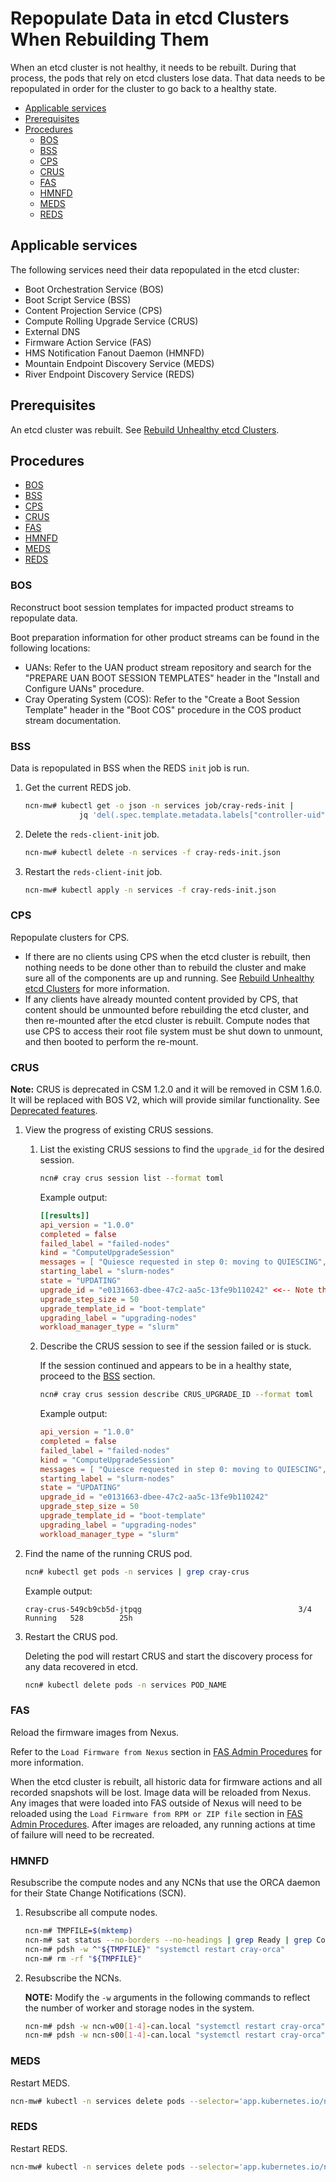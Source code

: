 # Repopulate Data in etcd Clusters When Rebuilding Them

When an etcd cluster is not healthy, it needs to be rebuilt. During that process, the pods that rely on etcd clusters lose data.
That data needs to be repopulated in order for the cluster to go back to a healthy state.

- [Applicable services](#applicable-services)
- [Prerequisites](#prerequisites)
- [Procedures](#procedures)
  - [BOS](#bos)
  - [BSS](#bss)
  - [CPS](#cps)
  - [CRUS](#crus)
  - [FAS](#fas)
  - [HMNFD](#hmnfd)
  - [MEDS](#meds)
  - [REDS](#reds)

## Applicable services

The following services need their data repopulated in the etcd cluster:

- Boot Orchestration Service \(BOS\)
- Boot Script Service \(BSS\)
- Content Projection Service \(CPS\)
- Compute Rolling Upgrade Service \(CRUS\)
- External DNS
- Firmware Action Service \(FAS\)
- HMS Notification Fanout Daemon \(HMNFD\)
- Mountain Endpoint Discovery Service \(MEDS\)
- River Endpoint Discovery Service \(REDS\)

## Prerequisites

An etcd cluster was rebuilt. See [Rebuild Unhealthy etcd Clusters](Rebuild_Unhealthy_etcd_Clusters.md).

## Procedures

- [BOS](#bos)
- [BSS](#bss)
- [CPS](#cps)
- [CRUS](#crus)
- [FAS](#fas)
- [HMNFD](#hmnfd)
- [MEDS](#meds)
- [REDS](#reds)

### BOS

Reconstruct boot session templates for impacted product streams to repopulate data.

Boot preparation information for other product streams can be found in the following locations:

- UANs: Refer to the UAN product stream repository and search for the "PREPARE UAN BOOT SESSION TEMPLATES" header in the "Install and Configure UANs" procedure.
- Cray Operating System \(COS\): Refer to the "Create a Boot Session Template" header in the "Boot COS" procedure in the COS product stream documentation.

### BSS

Data is repopulated in BSS when the REDS `init` job is run.

1. Get the current REDS job.

    ```bash
    ncn-mw# kubectl get -o json -n services job/cray-reds-init |
                jq 'del(.spec.template.metadata.labels["controller-uid"], .spec.selector)' > cray-reds-init.json
    ```

1. Delete the `reds-client-init` job.

    ```bash
    ncn-mw# kubectl delete -n services -f cray-reds-init.json
    ```

1. Restart the `reds-client-init` job.

    ```bash
    ncn-mw# kubectl apply -n services -f cray-reds-init.json
    ```

### CPS

Repopulate clusters for CPS.

- If there are no clients using CPS when the etcd cluster is rebuilt, then nothing needs to be done other than to rebuild the cluster and make sure all of the components are up and running.
  See [Rebuild Unhealthy etcd Clusters](Rebuild_Unhealthy_etcd_Clusters.md) for more information.
- If any clients have already mounted content provided by CPS, that content should be unmounted before rebuilding the etcd cluster, and then re-mounted after the etcd cluster is rebuilt.
  Compute nodes that use CPS to access their root file system must be shut down to unmount, and then booted to perform the re-mount.

### CRUS

**Note:** CRUS is deprecated in CSM 1.2.0 and it will be removed in CSM 1.6.0. It will be replaced with BOS V2, which will provide similar functionality. See
[Deprecated features](../../introduction/differences.md#deprecated_features).

1. View the progress of existing CRUS sessions.

    1. List the existing CRUS sessions to find the `upgrade_id` for the desired session.

        ```bash
        ncn# cray crus session list --format toml
        ```

        Example output:

        ```toml
        [[results]]
        api_version = "1.0.0"
        completed = false
        failed_label = "failed-nodes"
        kind = "ComputeUpgradeSession"
        messages = [ "Quiesce requested in step 0: moving to QUIESCING", "All nodes quiesced in step 0: moving to QUIESCED", "Began the boot session for step 0: moving to BOOTING",]
        starting_label = "slurm-nodes"
        state = "UPDATING"
        upgrade_id = "e0131663-dbee-47c2-aa5c-13fe9b110242" <<-- Note this value
        upgrade_step_size = 50
        upgrade_template_id = "boot-template"
        upgrading_label = "upgrading-nodes"
        workload_manager_type = "slurm"
        ```

    1. Describe the CRUS session to see if the session failed or is stuck.

        If the session continued and appears to be in a healthy state, proceed to the [BSS](#bss) section.

        ```bash
        ncn# cray crus session describe CRUS_UPGRADE_ID --format toml
        ```

        Example output:

        ```toml
        api_version = "1.0.0"
        completed = false
        failed_label = "failed-nodes"
        kind = "ComputeUpgradeSession"
        messages = [ "Quiesce requested in step 0: moving to QUIESCING", "All nodes quiesced in step 0: moving to QUIESCED", "Began the boot session for step 0: moving to BOOTING",]
        starting_label = "slurm-nodes"
        state = "UPDATING"
        upgrade_id = "e0131663-dbee-47c2-aa5c-13fe9b110242"
        upgrade_step_size = 50
        upgrade_template_id = "boot-template"
        upgrading_label = "upgrading-nodes"
        workload_manager_type = "slurm"
        ```

1. Find the name of the running CRUS pod.

    ```bash
    ncn# kubectl get pods -n services | grep cray-crus
    ```

    Example output:

    ```text
    cray-crus-549cb9cb5d-jtpqg                                   3/4     Running   528        25h
    ```

1. Restart the CRUS pod.

    Deleting the pod will restart CRUS and start the discovery process for any data recovered in etcd.

    ```bash
    ncn# kubectl delete pods -n services POD_NAME
    ```

### FAS

Reload the firmware images from Nexus.

Refer to the `Load Firmware from Nexus` section in [FAS Admin Procedures](../firmware/FAS_Admin_Procedures.md#load-firmware-from-nexus) for more information.

When the etcd cluster is rebuilt, all historic data for firmware actions and all recorded snapshots will be lost.
Image data will be reloaded from Nexus.
Any images that were loaded into FAS outside of Nexus will need to be reloaded using the `Load Firmware from RPM or ZIP file` section in
[FAS Admin Procedures](../firmware/FAS_Admin_Procedures.md#load-firmware-from-rpm-or-zip-file).
After images are reloaded, any running actions at time of failure will need to be recreated.

### HMNFD

Resubscribe the compute nodes and any NCNs that use the ORCA daemon for their State Change Notifications \(SCN\).

1. Resubscribe all compute nodes.

    ```bash
    ncn-m# TMPFILE=$(mktemp)
    ncn-m# sat status --no-borders --no-headings | grep Ready | grep Compute | awk '{printf("nid%06d-nmn\n",$4);}' > "${TMPFILE}"
    ncn-m# pdsh -w ^"${TMPFILE}" "systemctl restart cray-orca"
    ncn-m# rm -rf "${TMPFILE}"
    ```

1. Resubscribe the NCNs.

    **NOTE:** Modify the `-w` arguments in the following commands to reflect the number of worker and storage nodes in the system.

    ```bash
    ncn-m# pdsh -w ncn-w00[1-4]-can.local "systemctl restart cray-orca"
    ncn-m# pdsh -w ncn-s00[1-4]-can.local "systemctl restart cray-orca"
    ```

### MEDS

Restart MEDS.

```bash
ncn-mw# kubectl -n services delete pods --selector='app.kubernetes.io/name=cray-meds'
```

### REDS

Restart REDS.

```bash
ncn-mw# kubectl -n services delete pods --selector='app.kubernetes.io/name=cray-reds'
```
